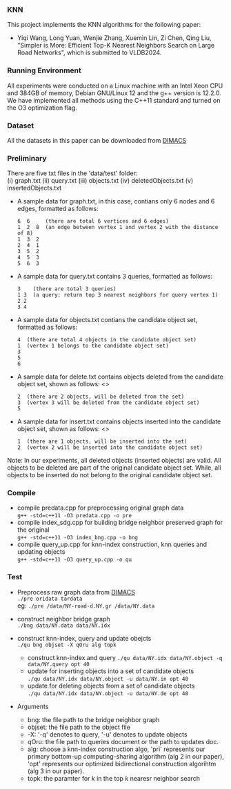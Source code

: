 ### KNN
This project implements the KNN algorithms for the following paper:
* Yiqi Wang, Long Yuan,  Wenjie Zhang, Xuemin Lin, Zi Chen, Qing Liu, "Simpler is More: Efficient Top-K Nearest Neighbors Search on Large Road Networks", which is submitted to VLDB2024.

### Running Environment

All experiments were conducted on a Linux machine with an Intel Xeon CPU and 384GB of memory, Debian GNU/Linux 12 and the g++ version is 12.2.0. We have implemented all methods using the C++11 standard and turned on the O3 optimization flag.

### Dataset

All the datasets in this paper can be downloaded from [DIMACS](http://www.diag.uniroma1.it/~challenge9/download.shtml) 

### Preliminary
There are five txt files in the 'data/test' folder: <br>
  (i) graph.txt (ii) query.txt (iii) objects.txt (iv) deletedObjects.txt (v) insertedObjects.txt <br>
* A sample data for graph.txt, in this case, contians only 6 nodes and 6 edges, formatted as follows: <br>
  ```
  6  6     (there are total 6 vertices and 6 edges) 
  1  2  8  (an edge between vertex 1 and vertex 2 with the distance of 8)
  1  3  2
  2  4  1
  3  5  2
  4  5  3
  5  6  3
* A sample data for query.txt contains 3 queries, formatted as follows: <br>
  ```
  3    (there are total 3 queries)
  1 3  (a query: return top 3 nearest neighbors for query vertex 1)
  2 2
  3 4
* A sample data for objects.txt contians the candidate object set, formatted as follows: <br>
  ```
  4  (there are total 4 objects in the candidate object set)
  1  (vertex 1 belongs to the candidate object set)
  3
  5
  6
* A sample data for delete.txt contains objects deleted from the candidate object set, shown as follows: <>
  ```
  2  (there are 2 objects, will be deleted from the set)
  3  (vertex 3 will be deleted from the candidate object set)
  5
* A sample data for insert.txt contains objects inserted into the candidate object set, shown as follows: <>
  ```
  1  (there are 1 objects, will be inserted into the set)
  2  (vertex 2 will be inserted into the candidate object set)
Note: In our experiments, all deleted objects (inserted objects) are valid. All objects to be deleted are part of the original candidate object set. While, all objects to be inserted do not belong to the original candidate object set.

### Compile

* compile predata.cpp for preprocessing original graph data <br>
  `g++ -std=c++11 -O3 predata.cpp -o pre`
* compile index_sdg.cpp for building bridge neighbor preserved graph for the original <br>
  `g++ -std=c++11 -O3 index_bng.cpp -o bng`
* compile query_up.cpp for knn-index construction, knn queries and updating objects <br>
  `g++ -std=c++11 -O3 query_up.cpp -o qu`
  
### Test
* Preprocess raw graph data from [DIMACS](http://www.diag.uniroma1.it/~challenge9/download.shtml) <br>
  `./pre oridata tardata` <br>
  eg: `./pre /data/NY-road-d.NY.gr /data/NY.data` <br>
  
* construct neighbor bridge graph <br>
  `./bng data/NY.data data/NY.idx` 
 
* construct knn-index, query and update obejcts <br>
  `./qu bng objset -X qOru alg topk`
  
  * construct knn-index and query
    `./qu data/NY.idx data/NY.object -q data/NY.query opt 40`
  * update for inserting objects into a set of candidate objects <br>
    `./qu data/NY.idx data/NY.object -u data/NY.in opt 40`
  * update for deleting objects from a set of candidate objects <br>
    `./qu data/NY.idx data/NY.object -u data/NY.de opt 40`

* Arguments
  * bng: the file path to the bridge neighbor graph
  * objset: the file path to the object file
  * -X: '-q' denotes to query, '-u' denotes to update objects
  * qOru: the file path to queries document or the path to updates doc.
  * alg: choose a knn-index construction algo, 'pri' represents our primary bottom-up computing-sharing algorithm (alg 2 in our paper), 'opt' represents our optimized bidirectional construction algorihtm (alg 3 in our paper).
  * topk: the paramter for $k$ in the top $k$ nearesr neighbor search 

